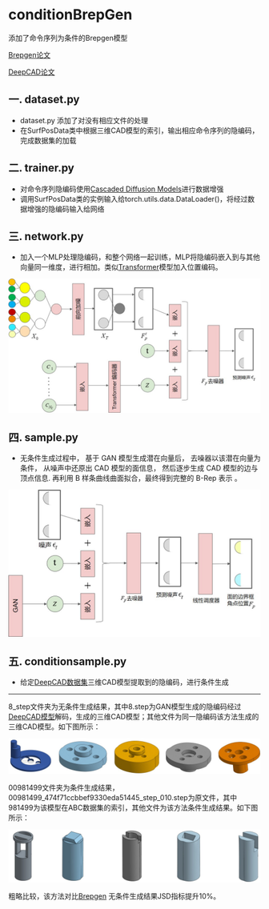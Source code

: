 # conditionBrepGen

添加了命令序列为条件的Brepgen模型

[Brepgen论文](https://github.com/samxuxiang/BrepGen)

[DeepCAD论文](https://github.com/ChrisWu1997/DeepCAD)

## 一. dataset.py

- dataset.py 添加了对没有相应文件的处理
- 在SurfPosData类中根据三维CAD模型的索引，输出相应命令序列的隐编码，完成数据集的加载

## 二. trainer.py

- 对命令序列隐编码使用[Cascaded Diffusion Models](https://arxiv.org/abs/2106.15282)进行数据增强
- 调用SurfPosData类的实例输入给torch.utils.data.DataLoader()，将经过数据增强的隐编码输入给网络

## 三. network.py

- 加入一个MLP处理隐编码，和整个网络一起训练，MLP将隐编码嵌入到与其他向量同一维度，进行相加。类似[Transformer](https://arxiv.org/abs/1706.03762)模型加入位置编码。

![图片1](resources/图片1.jpg)

## 四. sample.py

- 无条件生成过程中， 基于 GAN 模型生成潜在向量后， 去噪器以该潜在向量为条件， 从噪声中还原出 CAD 模型的面信息， 然后逐步生成 CAD 模型的边与顶点信息. 再利用 B 样条曲线曲面拟合，最终得到完整的 B-Rep 表示 。

![图片3](resources/图片3.jpg)

## 五. conditionsample.py

- 给定[DeepCAD数据集](https://github.com/ChrisWu1997/DeepCAD)三维CAD模型提取到的隐编码，进行条件生成

---

8_step文件夹为无条件生成结果，其中8.step为GAN模型生成的隐编码经过[DeepCAD模型](https://github.com/ChrisWu1997/DeepCAD)解码，生成的三维CAD模型；其他文件为同一隐编码该方法生成的三维CAD模型。如下图所示：

![图片4](resources/图片4.jpg)

00981499文件夹为条件生成结果，00981499_474f71ccbbef9330eda51445_step_010.step为原文件，其中981499为该模型在ABC数据集的索引，其他文件为该方法条件生成结果。如下图所示：

![图片5](resources/图片5.jpg)

粗略比较，该方法对比[Brepgen](https://github.com/samxuxiang/BrepGen) 无条件生成结果JSD指标提升10%。
